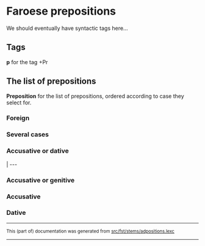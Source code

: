 # Faroese prepositions

We should eventually have syntactic tags here...

## Tags
**p** for the tag +Pr

## The list of prepositions

**Preposition** for the list of prepositions, ordered according to case they select for.

### Foreign

### Several cases

### Accusative or dative
| --- 

### Accusative or genitive

### Accusative

###  Dative

* * *

<small>This (part of) documentation was generated from [src/fst/stems/adpositions.lexc](https://github.com/giellalt/lang-fao/blob/main/src/fst/stems/adpositions.lexc)</small>

---

